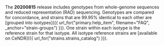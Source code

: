 The <strong>20200815</strong> release includes genotypes from whole-genome sequences and reduced representation (RAD) sequencing. 
Genotypes are compared for concordance, and strains that are 99.95% identical to 
each other are [grouped into isotypes]({{ url_for("primary.help_item", filename="FAQ", _anchor="strain-groups") }}).
One strain within each isotype is the reference strain for that isotype.
All isotype reference strains are [available on CeNDR]({{ url_for("strains.strains_catalog") }}).
